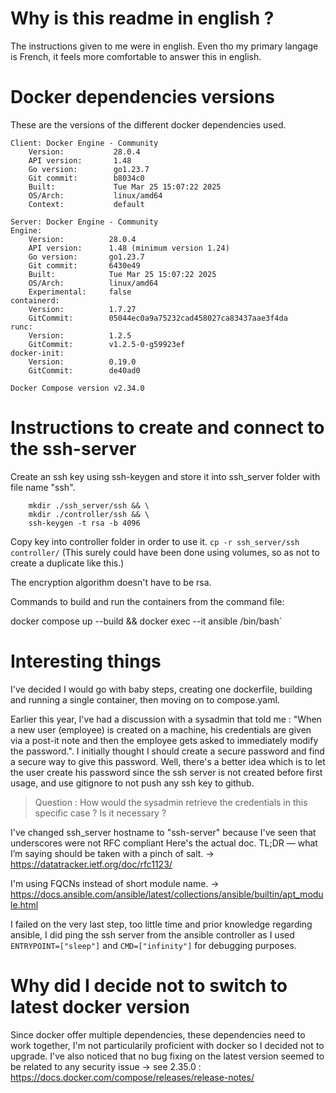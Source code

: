 # Why is this readme in english ?
The instructions given to me were in english. Even tho my primary langage is French, it feels more comfortable to answer this in english.

# Docker dependencies versions

These are the versions of the different docker dependencies used.

    
    Client: Docker Engine - Community
        Version:           28.0.4
        API version:       1.48
        Go version:        go1.23.7
        Git commit:        b8034c0
        Built:             Tue Mar 25 15:07:22 2025
        OS/Arch:           linux/amd64
        Context:           default

    Server: Docker Engine - Community
    Engine:
        Version:          28.0.4
        API version:      1.48 (minimum version 1.24)
        Go version:       go1.23.7
        Git commit:       6430e49
        Built:            Tue Mar 25 15:07:22 2025
        OS/Arch:          linux/amd64
        Experimental:     false
    containerd:
        Version:          1.7.27
        GitCommit:        05044ec0a9a75232cad458027ca83437aae3f4da
    runc:
        Version:          1.2.5
        GitCommit:        v1.2.5-0-g59923ef
    docker-init:
        Version:          0.19.0
        GitCommit:        de40ad0

    Docker Compose version v2.34.0
    

# Instructions to create and connect to the ssh-server

Create an ssh key using ssh-keygen and store it into ssh_server folder with file name "ssh".
    
        mkdir ./ssh_server/ssh && \
        mkdir ./controller/ssh && \
        ssh-keygen -t rsa -b 4096
    

Copy key into controller folder in order to use it.
    `cp -r ssh_server/ssh controller/`
(This surely could have been done using volumes, so as not to create a duplicate like this.)

The encryption algorithm doesn't have to be rsa.

Commands to build and run the containers from the command file:

docker compose up --build && docker exec --it ansible /bin/bash`

# Interesting things

I've decided I would go with baby steps, creating one dockerfile, building and running a single container, then moving on to compose.yaml.

Earlier this year, I've had a discussion with a sysadmin that told me : "When a new user (employee) 
is created on a machine, his credentials are given via a post-it note and then the employee gets asked to immediately modify the 
password.". 
I initially thought I should create a secure password and find a secure way to give this password. 
Well, there's a better idea which is to let the user create his password since the ssh server is not created before first usage, and use gitignore
to not push any ssh key to github.

> Question : How would the sysadmin retrieve the credentials in this specific case ? Is it necessary ?
    
I've changed ssh_server hostname to "ssh-server" because I've seen that underscores were not RFC compliant
Here's the actual doc. TL;DR — what I’m saying should be taken with a pinch of salt. -> https://datatracker.ietf.org/doc/rfc1123/

I'm using FQCNs instead of short module name. -> https://docs.ansible.com/ansible/latest/collections/ansible/builtin/apt_module.html

I failed on the very last step, too little time and prior knowledge regarding ansible, I did ping the ssh server from the ansible controller 
as I used `ENTRYPOINT=["sleep"]` and `CMD=["infinity"]` for debugging purposes.

# Why did I decide not to switch to latest docker version

Since docker offer multiple dependencies, these dependencies need to work together, I'm not particularily proficient with docker so I decided not to upgrade.
I've also noticed that no bug fixing on the latest version seemed to be related to any security issue -> see 2.35.0 : https://docs.docker.com/compose/releases/release-notes/
